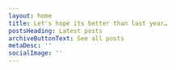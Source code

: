 ```yaml
---
layout: home
title: Let's hope its better than last year…
postsHeading: Latest posts
archiveButtonText: See all posts
metaDesc: ''
socialImage: ''
---
```


